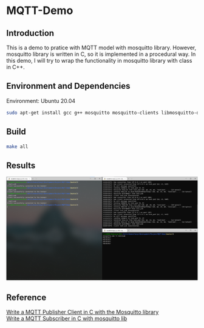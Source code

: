 # MQTT-Demo

## Introduction
This is a demo to pratice with MQTT model with mosquitto library. However, mosquitto library is written in C, so it is implemented in a procedural way. In this demo, I will try to wrap the functionality in mosquitto library with class in C++.

## Environment and Dependencies
Environment: Ubuntu 20.04
```bash
sudo apt-get install gcc g++ mosquitto mosquitto-clients libmosquitto-dev
```

## Build
```bash
make all
```

## Results
![mqtt_pub.png](./picture/mqtt_pub.png)

## Reference
[Write a MQTT Publisher Client in C with the Mosquitto library](https://www.youtube.com/watch?v=ERPhUsmbhMo&t=45s) </br>
[Write a MQTT Subscriber in C with mosquitto lib](https://www.youtube.com/watch?v=K6Q1Sd9edCw&t=497s)